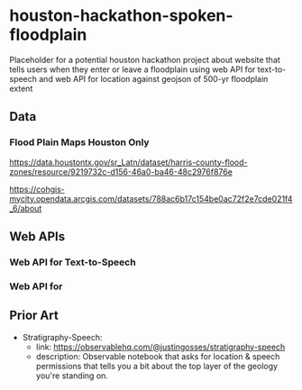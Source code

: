 # houston-hackathon-spoken-floodplain
Placeholder for a potential houston hackathon project about website that tells users when they enter or leave a floodplain using web API for text-to-speech and web API for location  against geojson of 500-yr floodplain extent

## Data

### Flood Plain Maps Houston Only
https://data.houstontx.gov/sr_Latn/dataset/harris-county-flood-zones/resource/9219732c-d156-46a0-ba46-48c2976f876e

https://cohgis-mycity.opendata.arcgis.com/datasets/788ac6b17c154be0ac72f2e7cde021f4_6/about

## Web APIs

### Web API for Text-to-Speech

### Web API for 

## Prior Art
- Stratigraphy-Speech:
  - link: https://observablehq.com/@justingosses/stratigraphy-speech
  - description: Observable notebook that asks for location & speech permissions that tells you a bit about the top layer of the geology you're standing on.

#### 
